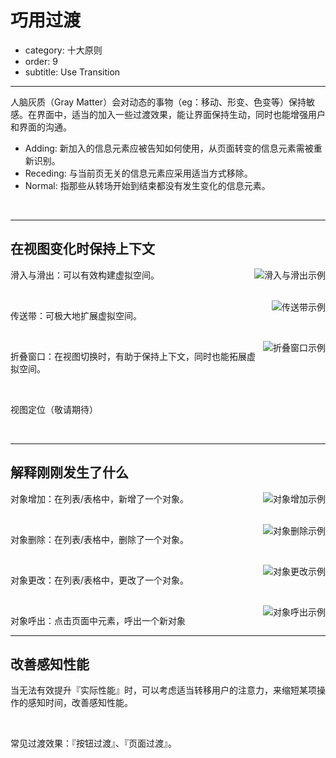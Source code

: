 # 巧用过渡

- category: 十大原则
- order: 9
- subtitle: Use Transition

---

人脑灰质（Gray Matter）会对动态的事物（eg：移动、形变、色变等）保持敏感。在界面中，适当的加入一些过渡效果，能让界面保持生动，同时也能增强用户和界面的沟通。

- Adding: 新加入的信息元素应被告知如何使用，从页面转变的信息元素需被重新识别。
- Receding: 与当前页无关的信息元素应采用适当方式移除。
- Normal: 指那些从转场开始到结束都没有发生变化的信息元素。

<br>

---

## 在视图变化时保持上下文

<img class="preview-img" align="right" alt="滑入与滑出示例" src="https://os.alipayobjects.com/rmsportal/EejaUGsyExkXyXr.mp4" type="video" />

滑入与滑出：可以有效构建虚拟空间。

<br>

<img class="preview-img" align="right" alt="传送带示例" src="https://os.alipayobjects.com/rmsportal/GIutPgZMTyfFfrH.mp4" type="video" />


传送带：可极大地扩展虚拟空间。

<br>

<img class="preview-img" align="right" alt="折叠窗口示例" src="https://os.alipayobjects.com/rmsportal/ERKhqHlcHiCDSQu.mp4" type="video" />


折叠窗口：在视图切换时，有助于保持上下文，同时也能拓展虚拟空间。

<br>

视图定位（敬请期待）

<br>

---

## 解释刚刚发生了什么


<img class="preview-img" align="right" alt="对象增加示例" description="新增一条对象时，该行『高亮』告知用户这是新增项；几秒后『高亮』消失，以免过度干扰用户。" src="https://os.alipayobjects.com/rmsportal/FqkQMyFqNqielOw.mp4" type="video" />


对象增加：在列表/表格中，新增了一个对象。

<br>

<img class="preview-img" align="right" alt="对象删除示例" src="https://os.alipayobjects.com/rmsportal/pnNkNIMoowmGUQy.mp4" type="video" />

对象删除：在列表/表格中，删除了一个对象。

<br>

<img class="preview-img" align="right" alt="对象更改示例" description="状态一：用户更改了『详情』中的值；<br>状态二：用户点击『保存』后，详情所在的网格出现『黄底』，表明该对象发生了更改；<br>状态三：底色持续几秒后，恢复正常。" src="https://os.alipayobjects.com/rmsportal/XrUIWmsmOlEnZGc.mp4" type="video" />

对象更改：在列表/表格中，更改了一个对象。

<br>

<img class="preview-img" align="right" alt="对象呼出示例" src="https://os.alipayobjects.com/rmsportal/gSNilqbiXOufDXF.mp4" type="video" />

对象呼出：点击页面中元素，呼出一个新对象

---

## 改善感知性能

当无法有效提升『实际性能』时，可以考虑适当转移用户的注意力，来缩短某项操作的感知时间，改善感知性能。

<br>



常见过渡效果：『按钮过渡』、『页面过渡』。

<script src="/static/motionDemoLoad.js"></script>
